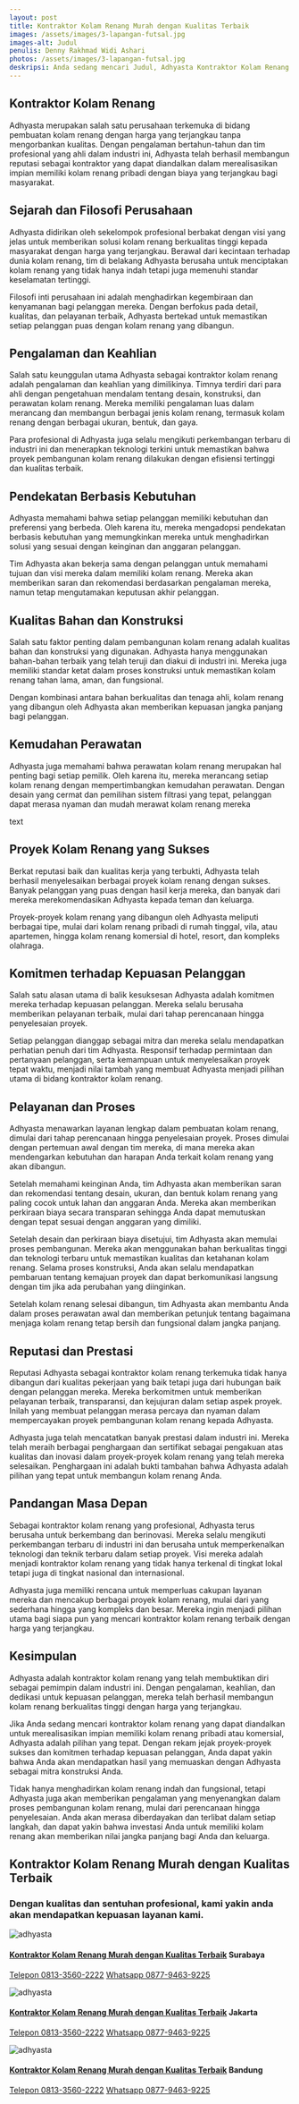 ```yaml
---
layout: post
title: Kontraktor Kolam Renang Murah dengan Kualitas Terbaik
images: /assets/images/3-lapangan-futsal.jpg
images-alt: Judul
penulis: Denny Rakhmad Widi Ashari
photos: /assets/images/3-lapangan-futsal.jpg
deskripsi: Anda sedang mencari Judul, Adhyasta Kontraktor Kolam Renang Murah dengan Kualitas Terbaik, Segera Hubungi Kami !
---
```

<section class="features11 cid-rravbvzsVT" id="features11-5">
    <div class="container">
        <div class="col-md-12">
            <div class="media-container-row">
                <div class=" align-left aside-content">
                    <h2 class="mbr-title pt-2 mbr-fonts-style display-2">
                    Kontraktor Kolam Renang
                    </h2>
                    <div class="mbr-section-text">
                        <p class="mbr-text mb-5 pt-3 mbr-light mbr-fonts-style display-5">
                            Adhyasta merupakan salah satu perusahaan terkemuka di bidang pembuatan kolam renang dengan harga yang terjangkau tanpa mengorbankan kualitas. Dengan pengalaman bertahun-tahun dan tim profesional yang ahli dalam industri ini, Adhyasta telah berhasil membangun reputasi sebagai kontraktor yang dapat diandalkan dalam merealisasikan impian memiliki kolam renang pribadi dengan biaya yang terjangkau bagi masyarakat.
                        </p>
                    </div>
                    <h2 class="mbr-title pt-2 mbr-fonts-style display-2">
                    Sejarah dan Filosofi Perusahaan
                    </h2>
                    <div class="mbr-section-text">
                        <p class="mbr-text mb-5 pt-3 mbr-light mbr-fonts-style display-5">
                        Adhyasta didirikan oleh sekelompok profesional berbakat dengan visi yang jelas untuk memberikan solusi kolam renang berkualitas tinggi kepada masyarakat dengan harga yang terjangkau. Berawal dari kecintaan terhadap dunia kolam renang, tim di belakang Adhyasta berusaha untuk menciptakan kolam renang yang tidak hanya indah tetapi juga memenuhi standar keselamatan tertinggi.
                        </p>
                        <p class="mbr-text mb-5 pt-3 mbr-light mbr-fonts-style display-5">
                           Filosofi inti perusahaan ini adalah menghadirkan kegembiraan dan kenyamanan bagi pelanggan mereka. Dengan berfokus pada detail, kualitas, dan pelayanan terbaik, Adhyasta bertekad untuk memastikan setiap pelanggan puas dengan kolam renang yang dibangun.
                        </p>
                    </div>
                    <h2 class="mbr-title pt-2 mbr-fonts-style display-2">
                   Pengalaman dan Keahlian
                    </h2>
                    <div class="mbr-section-text">
                        <p class="mbr-text mb-5 pt-3 mbr-light mbr-fonts-style display-5">
                           Salah satu keunggulan utama Adhyasta sebagai kontraktor kolam renang adalah pengalaman dan keahlian yang dimilikinya. Timnya terdiri dari para ahli dengan pengetahuan mendalam tentang desain, konstruksi, dan perawatan kolam renang. Mereka memiliki pengalaman luas dalam merancang dan membangun berbagai jenis kolam renang, termasuk kolam renang dengan berbagai ukuran, bentuk, dan gaya.
                        </p>
                         <p class="mbr-text mb-5 pt-3 mbr-light mbr-fonts-style display-5">
                          Para profesional di Adhyasta juga selalu mengikuti perkembangan terbaru di industri ini dan menerapkan teknologi terkini untuk memastikan bahwa proyek pembangunan kolam renang dilakukan dengan efisiensi tertinggi dan kualitas terbaik.
                        </p>
                    </div>
                    <h2 class="mbr-title pt-2 mbr-fonts-style display-2">
                     Pendekatan Berbasis Kebutuhan
                    </h2>
                    <div class="mbr-section-text">
                        <p class="mbr-text mb-5 pt-3 mbr-light mbr-fonts-style display-5">
                           Adhyasta memahami bahwa setiap pelanggan memiliki kebutuhan dan preferensi yang berbeda. Oleh karena itu, mereka mengadopsi pendekatan berbasis kebutuhan yang memungkinkan mereka untuk menghadirkan solusi yang sesuai dengan keinginan dan anggaran pelanggan.
                        </p>
                        <p class="mbr-text mb-5 pt-3 mbr-light mbr-fonts-style display-5">
                            Tim Adhyasta akan bekerja sama dengan pelanggan untuk memahami tujuan dan visi mereka dalam memiliki kolam renang. Mereka akan memberikan saran dan rekomendasi berdasarkan pengalaman mereka, namun tetap mengutamakan keputusan akhir pelanggan.
                        </p>
                    </div>
                    <h2 class="mbr-title pt-2 mbr-fonts-style display-2">
                    Kualitas Bahan dan Konstruksi
                    </h2>
                    <div class="mbr-section-text">
                        <p class="mbr-text mb-5 pt-3 mbr-light mbr-fonts-style display-5">
                            Salah satu faktor penting dalam pembangunan kolam renang adalah kualitas bahan dan konstruksi yang digunakan. Adhyasta hanya menggunakan bahan-bahan terbaik yang telah teruji dan diakui di industri ini. Mereka juga memiliki standar ketat dalam proses konstruksi untuk memastikan kolam renang tahan lama, aman, dan fungsional.
                        </p>
                        <p class="mbr-text mb-5 pt-3 mbr-light mbr-fonts-style display-5">
                            Dengan kombinasi antara bahan berkualitas dan tenaga ahli, kolam renang yang dibangun oleh Adhyasta akan memberikan kepuasan jangka panjang bagi pelanggan.
                        </p>
                    </div>
                    <h2 class="mbr-title pt-2 mbr-fonts-style display-2">
                    Kemudahan Perawatan
                    </h2>
                    <div class="mbr-section-text">
                        <p class="mbr-text mb-5 pt-3 mbr-light mbr-fonts-style display-5">
                           Adhyasta juga memahami bahwa perawatan kolam renang merupakan hal penting bagi setiap pemilik. Oleh karena itu, mereka merancang setiap kolam renang dengan mempertimbangkan kemudahan perawatan. Dengan desain yang cermat dan pemilihan sistem filtrasi yang tepat, pelanggan dapat merasa nyaman dan mudah merawat kolam renang mereka
                        </p>
                        <p class="mbr-text mb-5 pt-3 mbr-light mbr-fonts-style display-5">
                            text
                        </p>
                    </div>
                    <h2 class="mbr-title pt-2 mbr-fonts-style display-2">
                    Proyek Kolam Renang yang Sukses
                    </h2>
                    <div class="mbr-section-text">
                        <p class="mbr-text mb-5 pt-3 mbr-light mbr-fonts-style display-5">
                            Berkat reputasi baik dan kualitas kerja yang terbukti, Adhyasta telah berhasil menyelesaikan berbagai proyek kolam renang dengan sukses. Banyak pelanggan yang puas dengan hasil kerja mereka, dan banyak dari mereka merekomendasikan Adhyasta kepada teman dan keluarga.
                        </p>
                        <p class="mbr-text mb-5 pt-3 mbr-light mbr-fonts-style display-5">
                            Proyek-proyek kolam renang yang dibangun oleh Adhyasta meliputi berbagai tipe, mulai dari kolam renang pribadi di rumah tinggal, vila, atau apartemen, hingga kolam renang komersial di hotel, resort, dan kompleks olahraga.
                        </p>
                    </div>
                     <h2 class="mbr-title pt-2 mbr-fonts-style display-2">
                    Komitmen terhadap Kepuasan Pelanggan
                    </h2>
                    <div class="mbr-section-text">
                        <p class="mbr-text mb-5 pt-3 mbr-light mbr-fonts-style display-5">
                          Salah satu alasan utama di balik kesuksesan Adhyasta adalah komitmen mereka terhadap kepuasan pelanggan. Mereka selalu berusaha memberikan pelayanan terbaik, mulai dari tahap perencanaan hingga penyelesaian proyek. 
                        </p>
                        <p class="mbr-text mb-5 pt-3 mbr-light mbr-fonts-style display-5">
                            Setiap pelanggan dianggap sebagai mitra dan mereka selalu mendapatkan perhatian penuh dari tim Adhyasta. Responsif terhadap permintaan dan pertanyaan pelanggan, serta kemampuan untuk menyelesaikan proyek tepat waktu, menjadi nilai tambah yang membuat Adhyasta menjadi pilihan utama di bidang kontraktor kolam renang.
                        </p>
                    </div>
                     <h2 class="mbr-title pt-2 mbr-fonts-style display-2">
                    Pelayanan dan Proses
                    </h2>
                    <div class="mbr-section-text">
                        <p class="mbr-text mb-5 pt-3 mbr-light mbr-fonts-style display-5">
                            Adhyasta menawarkan layanan lengkap dalam pembuatan kolam renang, dimulai dari tahap perencanaan hingga penyelesaian proyek. Proses dimulai dengan pertemuan awal dengan tim mereka, di mana mereka akan mendengarkan kebutuhan dan harapan Anda terkait kolam renang yang akan dibangun.
                        </p>
                        <p class="mbr-text mb-5 pt-3 mbr-light mbr-fonts-style display-5">
                            Setelah memahami keinginan Anda, tim Adhyasta akan memberikan saran dan rekomendasi tentang desain, ukuran, dan bentuk kolam renang yang paling cocok untuk lahan dan anggaran Anda. Mereka akan memberikan perkiraan biaya secara transparan sehingga Anda dapat memutuskan dengan tepat sesuai dengan anggaran yang dimiliki.
                        </p>
                         <p class="mbr-text mb-5 pt-3 mbr-light mbr-fonts-style display-5">
                            Setelah desain dan perkiraan biaya disetujui, tim Adhyasta akan memulai proses pembangunan. Mereka akan menggunakan bahan berkualitas tinggi dan teknologi terbaru untuk memastikan kualitas dan ketahanan kolam renang. Selama proses konstruksi, Anda akan selalu mendapatkan pembaruan tentang kemajuan proyek dan dapat berkomunikasi langsung dengan tim jika ada perubahan yang diinginkan.
                        </p>
                        <p class="mbr-text mb-5 pt-3 mbr-light mbr-fonts-style display-5">
                            Setelah kolam renang selesai dibangun, tim Adhyasta akan membantu Anda dalam proses perawatan awal dan memberikan petunjuk tentang bagaimana menjaga kolam renang tetap bersih dan fungsional dalam jangka panjang.
                        </p>
                    </div>
                     <h2 class="mbr-title pt-2 mbr-fonts-style display-2">
                    Reputasi dan Prestasi
                    </h2>
                    <div class="mbr-section-text">
                        <p class="mbr-text mb-5 pt-3 mbr-light mbr-fonts-style display-5">
                            Reputasi Adhyasta sebagai kontraktor kolam renang terkemuka tidak hanya dibangun dari kualitas pekerjaan yang baik tetapi juga dari hubungan baik dengan pelanggan mereka. Mereka berkomitmen untuk memberikan pelayanan terbaik, transparansi, dan kejujuran dalam setiap aspek proyek. Inilah yang membuat pelanggan merasa percaya dan nyaman dalam mempercayakan proyek pembangunan kolam renang kepada Adhyasta.
                        </p>
                        <p class="mbr-text mb-5 pt-3 mbr-light mbr-fonts-style display-5">
                            Adhyasta juga telah mencatatkan banyak prestasi dalam industri ini. Mereka telah meraih berbagai penghargaan dan sertifikat sebagai pengakuan atas kualitas dan inovasi dalam proyek-proyek kolam renang yang telah mereka selesaikan. Penghargaan ini adalah bukti tambahan bahwa Adhyasta adalah pilihan yang tepat untuk membangun kolam renang Anda.
                        </p>
                    </div>
                     <h2 class="mbr-title pt-2 mbr-fonts-style display-2">
                    Pandangan Masa Depan
                    </h2>
                    <div class="mbr-section-text">
                        <p class="mbr-text mb-5 pt-3 mbr-light mbr-fonts-style display-5">
                            Sebagai kontraktor kolam renang yang profesional, Adhyasta terus berusaha untuk berkembang dan berinovasi. Mereka selalu mengikuti perkembangan terbaru di industri ini dan berusaha untuk memperkenalkan teknologi dan teknik terbaru dalam setiap proyek. Visi mereka adalah menjadi kontraktor kolam renang yang tidak hanya terkenal di tingkat lokal tetapi juga di tingkat nasional dan internasional.
                        </p>
                        <p class="mbr-text mb-5 pt-3 mbr-light mbr-fonts-style display-5">
                            Adhyasta juga memiliki rencana untuk memperluas cakupan layanan mereka dan mencakup berbagai proyek kolam renang, mulai dari yang sederhana hingga yang kompleks dan besar. Mereka ingin menjadi pilihan utama bagi siapa pun yang mencari kontraktor kolam renang terbaik dengan harga yang terjangkau.
                        </p>
                    </div>
                     <h2 class="mbr-title pt-2 mbr-fonts-style display-2">
                    Kesimpulan
                    </h2>
                    <div class="mbr-section-text">
                        <p class="mbr-text mb-5 pt-3 mbr-light mbr-fonts-style display-5">
                            Adhyasta adalah kontraktor kolam renang yang telah membuktikan diri sebagai pemimpin dalam industri ini. Dengan pengalaman, keahlian, dan dedikasi untuk kepuasan pelanggan, mereka telah berhasil membangun kolam renang berkualitas tinggi dengan harga yang terjangkau.
                        </p>
                        <p class="mbr-text mb-5 pt-3 mbr-light mbr-fonts-style display-5">
                           Jika Anda sedang mencari kontraktor kolam renang yang dapat diandalkan untuk merealisasikan impian memiliki kolam renang pribadi atau komersial, Adhyasta adalah pilihan yang tepat. Dengan rekam jejak proyek-proyek sukses dan komitmen terhadap kepuasan pelanggan, Anda dapat yakin bahwa Anda akan mendapatkan hasil yang memuaskan dengan Adhyasta sebagai mitra konstruksi Anda. 
                        </p>
                        <p class="mbr-text mb-5 pt-3 mbr-light mbr-fonts-style display-5">
                           Tidak hanya menghadirkan kolam renang indah dan fungsional, tetapi Adhyasta juga akan memberikan pengalaman yang menyenangkan dalam proses pembangunan kolam renang, mulai dari perencanaan hingga penyelesaian. Anda akan merasa diberdayakan dan terlibat dalam setiap langkah, dan dapat yakin bahwa investasi Anda untuk memiliki kolam renang akan memberikan nilai jangka panjang bagi Anda dan keluarga. 
                        </p>
                    </div>
                </div>
            </div>
        </div>
    </div>
</section>
<section class="features15 cid-rr5Cowf967" id="features15-e">
    <div class="container">
        <h2 class="mbr-section-title pb-3 align-center mbr-fonts-style display-2">
            Kontraktor Kolam Renang Murah dengan Kualitas Terbaik
        </h2>
        <h3 class="mbr-section-subtitle display-5 align-center mbr-fonts-style">
            Dengan kualitas dan sentuhan profesional, kami yakin anda akan mendapatkan kepuasan layanan kami.
        </h3>
        <div class="media-container-row container pt-5 mt-2">
            <div class="col-12 col-md-6 mb-4 col-lg-4">
                <div class="card flip-card p-5 align-center">
                    <div class="card-front card_cont">
                        <img src="/assets/images/foto-lapangan-2.jpg" alt="adhyasta">
                    </div>
                    <div class="card_back card_cont">
                        <h4 class="card-title display-5 py-2 mbr-fonts-style">
                            <a href="/produk/spesialis-kolam-renang/">Kontraktor Kolam Renang Murah dengan Kualitas Terbaik</a> Surabaya
                        </h4>
                        <p class="mbr-text mbr-fonts-style display-7">
                            <a class="btn btn-primary display-4" href="tel:+6281335602222">Telepon 0813-3560-2222</a>
                            <a class="btn btn-primary display-4" href="https://api.whatsapp.com/send?text=Hallo%20Adhyasta.com%20(Nama)%20(Alamat)%20&amp;phone=6287794639225">Whatsapp 0877-9463-9225</a>
                        </p>
                    </div>
                </div>
            </div>
            <div class="col-12 col-md-6 mb-4 col-lg-4">
                <div class="card flip-card p-5 align-center">
                    <div class="card-front card_cont">
                        <img src="/assets/images/foto-lapangan-3.jpg" alt="adhyasta">
                    </div>
                    <div class="card_back card_cont">
                        <h4 class="card-title py-2 mbr-fonts-style display-5">
                            <a href="/produk/spesialis-kolam-renang/">Kontraktor Kolam Renang Murah dengan Kualitas Terbaik</a> Jakarta
                        </h4>
                        <p class="mbr-text mbr-fonts-style display-7">
                            <a class="btn btn-primary display-4" href="tel:+6281335602222">Telepon 0813-3560-2222</a>
                            <a class="btn btn-primary display-4" href="https://api.whatsapp.com/send?text=Hallo%20Adhyasta.com%20(Nama)%20(Alamat)%20&amp;phone=6287794639225">Whatsapp 0877-9463-9225</a>
                        </p>
                    </div>
                </div>
            </div>
            <div class="col-12 col-md-6 mb-4 col-lg-4">
                <div class="card flip-card p-5 align-center">
                    <div class="card-front card_cont">
                        <img src="/assets/images/foto-lapangan-4.jpg" alt="adhyasta">
                    </div>
                    <div class="card_back card_cont">
                        <h4 class="card-title py-2 mbr-fonts-style display-5">
                            <a href="/produk/spesialis-kolam-renang/">Kontraktor Kolam Renang Murah dengan Kualitas Terbaik</a> Bandung
                        </h4>
                        <p class="mbr-text mbr-fonts-style display-7">
                            <a class="btn btn-primary display-4" href="tel:+6281335602222">Telepon 0813-3560-2222</a>
                            <a class="btn btn-primary display-4" href="https://api.whatsapp.com/send?text=Hallo%20Adhyasta.com%20(Nama)%20(Alamat)%20&amp;phone=6287794639225">Whatsapp 0877-9463-9225</a>
                        </p>
                    </div>
                </div>
            </div>
        </div>
    </div>
</section>
